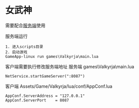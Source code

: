 # 女武神

需要配合[服务端](https://github.com/BabyEngine/Backend)使用

服务端运行
```
1. 进入scripts目录
2. 启动游戏
GameApp-linux run games\Valkyrja\main.lua
```

客户端需要执行修改服务端地址
服务端  games\Valkyrja\main.lua
```
NetService.startGameServer(":8087")
```

客户端 Assets/Game/Valkyrja/lua/conf/AppConf.lua
```
AppConf.ServerAddress = "127.0.0.1"
AppConf.ServerPort    = 8087
```
